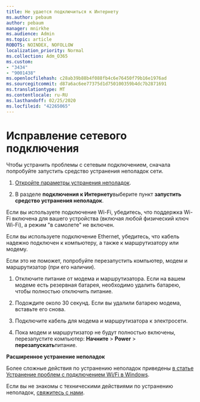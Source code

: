 ```yaml
---
title: Не удается подключиться к Интернету
ms.author: pebaum
author: pebaum
manager: mnirkhe
ms.audience: Admin
ms.topic: article
ROBOTS: NOINDEX, NOFOLLOW
localization_priority: Normal
ms.collection: Adm_O365
ms.custom:
- "3434"
- "9001438"
ms.openlocfilehash: c28ab39b88b4f088fb4c6e76450f79b16e1976ad
ms.sourcegitcommit: d87a6ac6ee77375d1d750100359b4dc7b2871691
ms.translationtype: MT
ms.contentlocale: ru-RU
ms.lasthandoff: 02/25/2020
ms.locfileid: "42265065"
---
```

# <a name="fix-network-connection"></a>Исправление сетевого подключения

Чтобы устранить проблемы с сетевым подключением, сначала попробуйте запустить средство устранения неполадок сети. 

1. [Откройте параметры устранения неполадок](ms-settings:troubleshoot).

2. В разделе **подключения к Интернету**выберите пункт **запустить средство устранения неполадок**.

Если вы используете подключение Wi-Fi, убедитесь, что поддержка Wi-Fi включена для вашего устройства (включая любой физический ключ Wi-Fi), а режим "в самолете" не включен.

Если вы используете подключение Ethernet, убедитесь, что кабель надежно подключен к компьютеру, а также к маршрутизатору или модему.

Если это не поможет, попробуйте перезапустить компьютер, модем и маршрутизатор (при его наличии).

1. Отключите питание от модема и маршрутизатора. Если на вашем модеме есть резервная батарея, необходимо удалить батарею, чтобы полностью отключить питание.

2. Подождите около 30 секунд. Если вы удалили батарею модема, вставьте его снова.

3. Подключите кабель для модема и маршрутизатора к электросети.

4. Пока модем и маршрутизатор не будут полностью включены, перезапустите компьютер: **Начните** > **Power** > **перезапускать**питание.

**Расширенное устранение неполадок**

Более сложные действия по устранению неполадок приведены [в статье Устранение проблем с подключением Wi/Fi в Windows](https://support.microsoft.com/help/10741?ocid=SMC10741%2F). 

Если вы не знакомы с техническими действиями по устранению неполадок, [свяжитесь с нами](https://support.microsoft.com/contactus).
